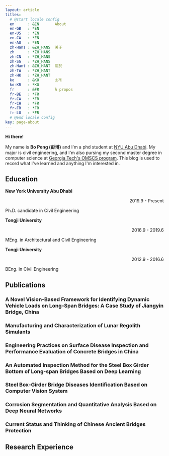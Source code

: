```yaml
---
layout: article
titles:
  # @start locale config
  en      : &EN       About
  en-GB   : *EN
  en-US   : *EN
  en-CA   : *EN
  en-AU   : *EN
  zh-Hans : &ZH_HANS  关于
  zh      : *ZH_HANS
  zh-CN   : *ZH_HANS
  zh-SG   : *ZH_HANS
  zh-Hant : &ZH_HANT  關於
  zh-TW   : *ZH_HANT
  zh-HK   : *ZH_HANT
  ko      : &KO       소개
  ko-KR   : *KO
  fr      : &FR       À propos
  fr-BE   : *FR
  fr-CA   : *FR
  fr-CH   : *FR
  fr-FR   : *FR
  fr-LU   : *FR
  # @end locale config
key: page-about
---
```


**Hi there!**

My name is **Bo Peng (彭博)** and I'm a phd student at [NYU Abu Dhabi](https://nyuad.nyu.edu/en/). My major is civil engineering, and I'm also pursing my second master degree in computer science at [Georgia Tech's OMSCS program](https://omscs.gatech.edu/). This blog is used to record what I've learned and anything I'm interested in.

## Education

**New York University Abu Dhabi** <p align="right">2019.9 - Present</p> 

Ph.D. candidate in Civil Engineering

**Tongji University** <p align="right">2016.9 - 2019.6</p> 

MEng. in Architectural and Civil Engineering

**Tongji University** <p align="right">2012.9 - 2016.6</p> 

BEng. in Civil Engineering

## Publications

### A Novel Vision-Based Framework for Identifying Dynamic Vehicle Loads on Long-Span Bridges: A Case Study of Jiangyin Bridge, China

### Manufacturing and Characterization of Lunar Regolith Simulants

### Engineering Practices on Surface Disease Inspection and Performance Evaluation of Concrete Bridges in China

### An Automated Inspection Method for the Steel Box Girder Bottom of Long-span Bridges Based on Deep Learning

### Steel Box-Girder Bridge Diseases Identification Based on Computer Vision System

### Corrosion Segmentation and Quantitative Analysis Based on Deep Neural Networks

### Current Status and Thinking of Chinese Ancient Bridges Protection

## Research Experience